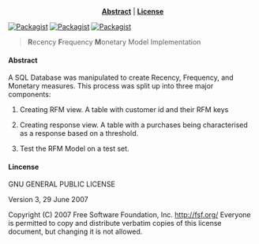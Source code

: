 <center>

**[Abstract](#abstract)** |
**[License](#license)** 

</center>

[![Packagist](https://img.shields.io/badge/license-GNU%20GPL-blue.svg)](#license)
[![Packagist](https://img.shields.io/badge/author-avimago-green.svg)](https://github.com/magoavi)
[![Packagist](https://img.shields.io/badge/download-pdf-yellow.svg)](https://github.com/magoavi/iv/blob/master/iv.pdf)

> **R**ecency **F**requency **M**onetary Model Implementation

#### Abstract

A SQL Database was manipulated to create Recency, Frequency, and Monetary measures. This process was split up into three major components:

1) Creating RFM view. A table with customer id and their RFM keys

2) Creating response view. A table with a purchases being characterised as a response based on a threshold.

3) Test the RFM Model on a test set.

#### Lincense

GNU GENERAL PUBLIC LICENSE

Version 3, 29 June 2007

Copyright (C) 2007 Free Software Foundation, Inc. http://fsf.org/ Everyone is permitted to copy and distribute verbatim copies of this license document, but changing it is not allowed.
